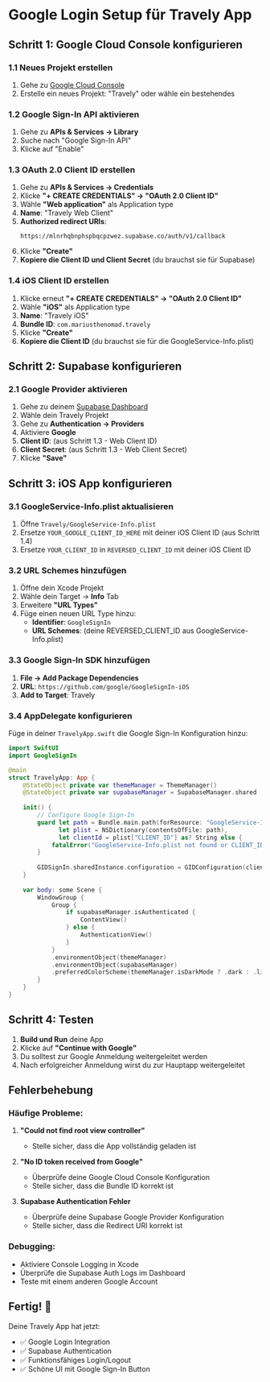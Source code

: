 # Google Login Setup für Travely App

## Schritt 1: Google Cloud Console konfigurieren

### 1.1 Neues Projekt erstellen
1. Gehe zu [Google Cloud Console](https://console.cloud.google.com/)
2. Erstelle ein neues Projekt: "Travely" oder wähle ein bestehendes

### 1.2 Google Sign-In API aktivieren
1. Gehe zu **APIs & Services → Library**
2. Suche nach "Google Sign-In API"
3. Klicke auf "Enable"

### 1.3 OAuth 2.0 Client ID erstellen
1. Gehe zu **APIs & Services → Credentials**
2. Klicke **"+ CREATE CREDENTIALS" → "OAuth 2.0 Client ID"**
3. Wähle **"Web application"** als Application type
4. **Name**: "Travely Web Client"
5. **Authorized redirect URIs**: 
   ```
   https://mlnrhqbnphspbqcpzwez.supabase.co/auth/v1/callback
   ```
6. Klicke **"Create"**
7. **Kopiere die Client ID und Client Secret** (du brauchst sie für Supabase)

### 1.4 iOS Client ID erstellen
1. Klicke erneut **"+ CREATE CREDENTIALS" → "OAuth 2.0 Client ID"**
2. Wähle **"iOS"** als Application type
3. **Name**: "Travely iOS"
4. **Bundle ID**: `com.mariusthenomad.travely`
5. Klicke **"Create"**
6. **Kopiere die Client ID** (du brauchst sie für die GoogleService-Info.plist)

## Schritt 2: Supabase konfigurieren

### 2.1 Google Provider aktivieren
1. Gehe zu deinem [Supabase Dashboard](https://supabase.com/dashboard)
2. Wähle dein Travely Projekt
3. Gehe zu **Authentication → Providers**
4. Aktiviere **Google**
5. **Client ID**: (aus Schritt 1.3 - Web Client ID)
6. **Client Secret**: (aus Schritt 1.3 - Web Client Secret)
7. Klicke **"Save"**

## Schritt 3: iOS App konfigurieren

### 3.1 GoogleService-Info.plist aktualisieren
1. Öffne `Travely/GoogleService-Info.plist`
2. Ersetze `YOUR_GOOGLE_CLIENT_ID_HERE` mit deiner iOS Client ID (aus Schritt 1.4)
3. Ersetze `YOUR_CLIENT_ID` in `REVERSED_CLIENT_ID` mit deiner iOS Client ID

### 3.2 URL Schemes hinzufügen
1. Öffne dein Xcode Projekt
2. Wähle dein Target → **Info** Tab
3. Erweitere **"URL Types"**
4. Füge einen neuen URL Type hinzu:
   - **Identifier**: `GoogleSignIn`
   - **URL Schemes**: (deine REVERSED_CLIENT_ID aus GoogleService-Info.plist)

### 3.3 Google Sign-In SDK hinzufügen
1. **File → Add Package Dependencies**
2. **URL**: `https://github.com/google/GoogleSignIn-iOS`
3. **Add to Target**: Travely

### 3.4 AppDelegate konfigurieren
Füge in deiner `TravelyApp.swift` die Google Sign-In Konfiguration hinzu:

```swift
import SwiftUI
import GoogleSignIn

@main
struct TravelyApp: App {
    @StateObject private var themeManager = ThemeManager()
    @StateObject private var supabaseManager = SupabaseManager.shared
    
    init() {
        // Configure Google Sign-In
        guard let path = Bundle.main.path(forResource: "GoogleService-Info", ofType: "plist"),
              let plist = NSDictionary(contentsOfFile: path),
              let clientId = plist["CLIENT_ID"] as? String else {
            fatalError("GoogleService-Info.plist not found or CLIENT_ID missing")
        }
        
        GIDSignIn.sharedInstance.configuration = GIDConfiguration(clientID: clientId)
    }
    
    var body: some Scene {
        WindowGroup {
            Group {
                if supabaseManager.isAuthenticated {
                    ContentView()
                } else {
                    AuthenticationView()
                }
            }
            .environmentObject(themeManager)
            .environmentObject(supabaseManager)
            .preferredColorScheme(themeManager.isDarkMode ? .dark : .light)
        }
    }
}
```

## Schritt 4: Testen

1. **Build und Run** deine App
2. Klicke auf **"Continue with Google"**
3. Du solltest zur Google Anmeldung weitergeleitet werden
4. Nach erfolgreicher Anmeldung wirst du zur Hauptapp weitergeleitet

## Fehlerbehebung

### Häufige Probleme:
1. **"Could not find root view controller"**
   - Stelle sicher, dass die App vollständig geladen ist
   
2. **"No ID token received from Google"**
   - Überprüfe deine Google Cloud Console Konfiguration
   - Stelle sicher, dass die Bundle ID korrekt ist
   
3. **Supabase Authentication Fehler**
   - Überprüfe deine Supabase Google Provider Konfiguration
   - Stelle sicher, dass die Redirect URI korrekt ist

### Debugging:
- Aktiviere Console Logging in Xcode
- Überprüfe die Supabase Auth Logs im Dashboard
- Teste mit einem anderen Google Account

## Fertig! 🎉

Deine Travely App hat jetzt:
- ✅ Google Login Integration
- ✅ Supabase Authentication
- ✅ Funktionsfähiges Login/Logout
- ✅ Schöne UI mit Google Sign-In Button
